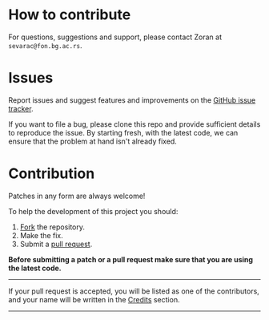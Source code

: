 
# How to contribute

For questions, suggestions and support, please contact Zoran at ```sevarac@fon.bg.ac.rs```.

# Issues

Report issues and suggest features and improvements on the [GitHub issue tracker](https://github.com/ossdcfos/easyuml/issues).

If you want to file a bug, please clone this repo and provide sufficient details to reproduce the issue. By starting fresh, with the latest code, we can ensure that the problem at hand isn't already fixed.

# Contribution

Patches in any form are always welcome!

To help the development of this project you should:

1. [Fork](https://help.github.com/articles/fork-a-repo/) the repository.
2. Make the fix.
3. Submit a [pull request](https://help.github.com/articles/creating-a-pull-request/).

**Before submitting a patch or a pull request make sure that you are using the latest code.**

---


If your pull request is accepted, you will be listed as one of the contributors, and your name will be written in the [Credits](credits.md) section.



---

